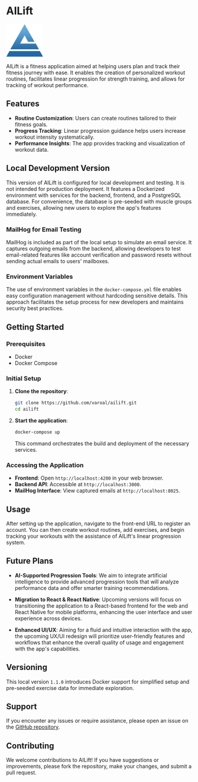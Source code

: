 # AILift

<img src="frontend/src/assets/images/ailift-logo.png" alt="AILift Logo" width="100"/>

AILift is a fitness application aimed at helping users plan and track their fitness journey with ease. It enables the creation of personalized workout routines, facilitates linear progression for strength training, and allows for tracking of workout performance.

## Features

- **Routine Customization**: Users can create routines tailored to their fitness goals.
- **Progress Tracking**: Linear progression guidance helps users increase workout intensity systematically.
- **Performance Insights**: The app provides tracking and visualization of workout data.

## Local Development Version

This version of AILift is configured for local development and testing. It is not intended for production deployment. It features a Dockerized environment with services for the backend, frontend, and a PostgreSQL database. For convenience, the database is pre-seeded with muscle groups and exercises, allowing new users to explore the app's features immediately.

### MailHog for Email Testing

MailHog is included as part of the local setup to simulate an email service. It captures outgoing emails from the backend, allowing developers to test email-related features like account verification and password resets without sending actual emails to users' mailboxes.

### Environment Variables

The use of environment variables in the `docker-compose.yml` file enables easy configuration management without hardcoding sensitive details. This approach facilitates the setup process for new developers and maintains security best practices.

## Getting Started

### Prerequisites

- Docker
- Docker Compose

### Initial Setup

1. **Clone the repository**:

    ```sh
    git clone https://github.com/varoal/ailift.git
    cd ailift
    ```

2. **Start the application**:

    ```sh
    docker-compose up
    ```

    This command orchestrates the build and deployment of the necessary services.

### Accessing the Application

- **Frontend**: Open `http://localhost:4200` in your web browser.
- **Backend API**: Accessible at `http://localhost:3000`.
- **MailHog Interface**: View captured emails at `http://localhost:8025`.

## Usage

After setting up the application, navigate to the front-end URL to register an account. You can then create workout routines, add exercises, and begin tracking your workouts with the assistance of AILift's linear progression system.

## Future Plans

- **AI-Supported Progression Tools**: We aim to integrate artificial intelligence to provide advanced progression tools that will analyze performance data and offer smarter training recommendations.

- **Migration to React & React Native**: Upcoming versions will focus on transitioning the application to a React-based frontend for the web and React Native for mobile platforms, enhancing the user interface and user experience across devices.

- **Enhanced UI/UX**: Aiming for a fluid and intuitive interaction with the app, the upcoming UX/UI redesign will prioritize user-friendly features and workflows that enhance the overall quality of usage and engagement with the app's capabilities.

## Versioning

This local version `1.1.0` introduces Docker support for simplified setup and pre-seeded exercise data for immediate exploration.

## Support

If you encounter any issues or require assistance, please open an issue on the [GitHub repository](https://github.com/varoal/ailift/issues).

## Contributing

We welcome contributions to AILift! If you have suggestions or improvements, please fork the repository, make your changes, and submit a pull request.
